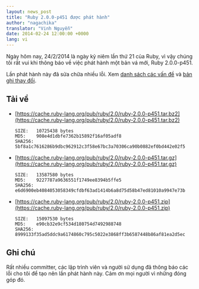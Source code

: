 ```yaml
---
layout: news_post
title: "Ruby 2.0.0-p451 được phát hành"
author: "nagachika"
translator: "Vinh Nguyễn"
date: 2014-02-24 12:00:00 +0000
lang: vi
---
```


Ngày hôm nay, 24/2/2014 là ngày kỷ niêm lần thứ 21 của Ruby, vì vậy chúng
tôi rất vui khi thông báo về việc phát hành một bản vá mới, Ruby 2.0.0-p451.

Lần phát hành này đã sửa chữa nhiều lỗi.
Xem [danh sách các vấn đề](https://bugs.ruby-lang.org/projects/ruby-200/issues?set_filter=1&amp;status_id=5)
và [bản ghi thay đổi](http://svn.ruby-lang.org/repos/ruby/tags/v2_0_0_451/ChangeLog).

## Tải về

* [https://cache.ruby-lang.org/pub/ruby/2.0/ruby-2.0.0-p451.tar.bz2](https://cache.ruby-lang.org/pub/ruby/2.0/ruby-2.0.0-p451.tar.bz2)

      SIZE:   10725438 bytes
      MD5:    908e4d1dbfe7362b15892f16af05adf8
      SHA256: 5bf8a1c7616286b9dbc962912c3f58e67bc3a70306ca90b0882ef0bd442e02f5

* [https://cache.ruby-lang.org/pub/ruby/2.0/ruby-2.0.0-p451.tar.gz](https://cache.ruby-lang.org/pub/ruby/2.0/ruby-2.0.0-p451.tar.gz)

      SIZE:   13587580 bytes
      MD5:    9227787a9636551f1749ee8394b5ffe5
      SHA256: e6d6900eb4084053058349cfdbf63ad1414b6a8d75d58b47ed81010a9947e73b

* [https://cache.ruby-lang.org/pub/ruby/2.0/ruby-2.0.0-p451.zip](https://cache.ruby-lang.org/pub/ruby/2.0/ruby-2.0.0-p451.zip)

      SIZE:   15097530 bytes
      MD5:    e90cb32e9cf534d180754d7492988748
      SHA256: 8999133f35ad5ddc9a6174860c795c5022e3868ff3b6587448b86af81ea2d5ec

## Ghi chú

Rất nhiều committer, các lập trình viên và người sử dụng đã thông báo các lỗi
cho tôi để tạo nên lần phát hành này. Cảm ơn mọi người vì những đóng góp đó.
